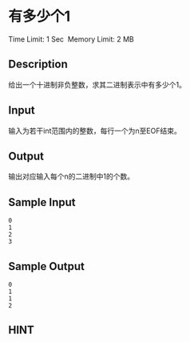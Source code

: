 # 有多少个1
Time Limit: 1 Sec  Memory Limit: 2 MB


## Description
给出一个十进制非负整数，求其二进制表示中有多少个1。


## Input
输入为若干int范围内的整数，每行一个为n至EOF结束。



## Output
输出对应输入每个n的二进制中1的个数。

## Sample Input
```
0
1
2
3

```
## Sample Output
```
0
1
1
2

```

## HINT
